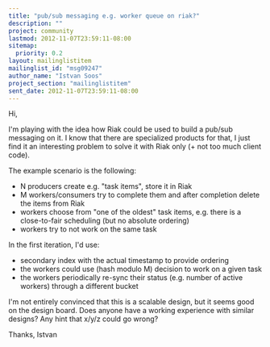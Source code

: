 ```yaml
---
title: "pub/sub messaging e.g. worker queue on riak?"
description: ""
project: community
lastmod: 2012-11-07T23:59:11-08:00
sitemap:
  priority: 0.2
layout: mailinglistitem
mailinglist_id: "msg09247"
author_name: "Istvan Soos"
project_section: "mailinglistitem"
sent_date: 2012-11-07T23:59:11-08:00
---
```



Hi,

I'm playing with the idea how Riak could be used to build a pub/sub
messaging on it. I know that there are specialized products for that,
I just find it an interesting problem to solve it with Riak only (+
not too much client code).

The example scenario is the following:
- N producers create e.g. "task items", store it in Riak
- M workers/consumers try to complete them and after completion delete
the items from Riak
- workers choose from "one of the oldest" task items, e.g. there is a
close-to-fair scheduling (but no absolute ordering)
- workers try to not work on the same task

In the first iteration, I'd use:
- secondary index with the actual timestamp to provide ordering
- the workers could use (hash modulo M) decision to work on a given task
- the workers periodically re-sync their status (e.g. number of active
workers) through a different bucket

I'm not entirely convinced that this is a scalable design, but it
seems good on the design board. Does anyone have a working experience
with similar designs? Any hint that x/y/z could go wrong?

Thanks,
 Istvan

